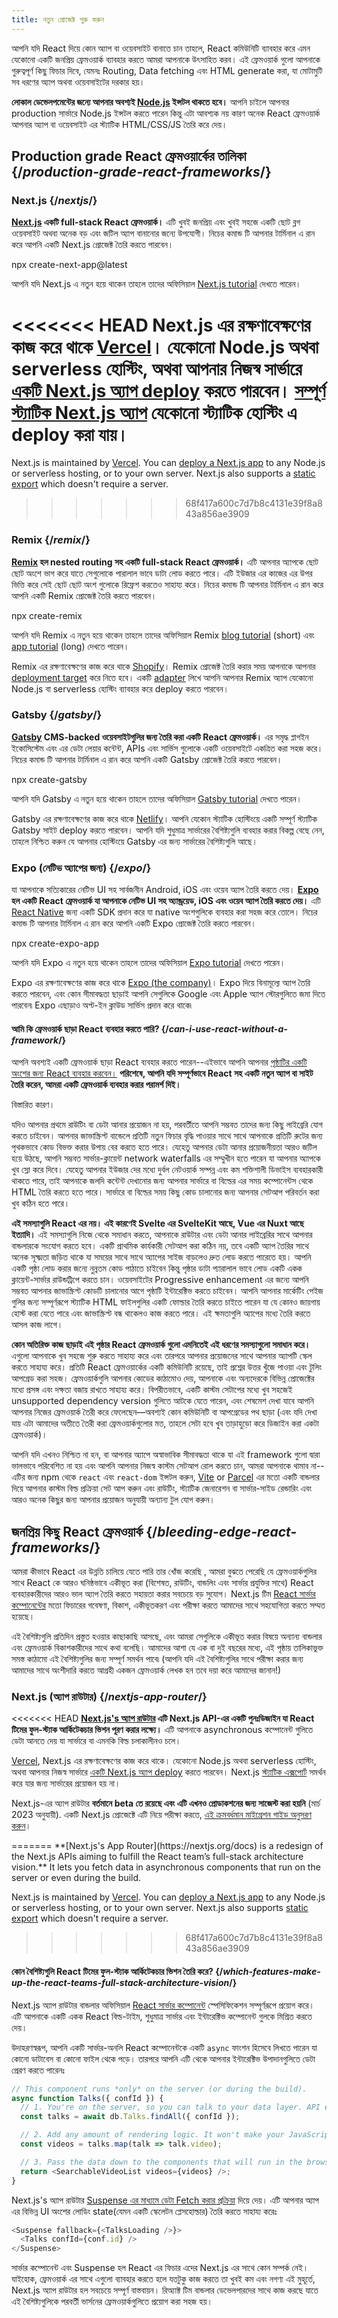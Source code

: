 ```yaml
---
title: নতুন প্রোজেক্ট শুরু করুন
---
```


<Intro>

আপনি যদি React দিয়ে কোন অ্যাপ বা ওয়েবসাইট বানাতে চান তাহলে, React কমিউনিটি ব্যাবহার করে এমন যেকোনো একটি জনপ্রিয় ফ্রেমওয়ার্ক ব্যাবহার করতে আমরা আপনাকে উৎসাহিত করব। এই ফ্রেমওয়ার্ক গুলো আপনাকে গুরুত্বপূর্ণ কিছু ফিচার দিবে, যেমনঃ Routing, Data fetching এবং HTML generate করা, যা মোটামুটি সব ধরণের অ্যাপ অথবা ওয়েবসাইটের দরকার হয়।

</Intro>

<Note>

**লোকাল ডেভেলপমেন্টের জন্যে আপনার অবশ্যই [Node.js](https://nodejs.org/en/) ইন্সটল থাকতে হবে।** আপনি চাইলে আপনার production সার্ভারে Node.js ইন্সটল করতে পারেন কিন্তু এটা আবশ্যক নয় কারণ অনেক React ফ্রেমওয়ার্ক আপনার অ্যাপ বা ওয়েবসাইট এর স্ট্যাটিক HTML/CSS/JS তৈরি করে দেয়।

</Note>

## Production grade React ফ্রেমওয়ার্কের তালিকা {/*production-grade-react-frameworks*/}

### Next.js {/*nextjs*/}

**[Next.js](https://nextjs.org/) একটি full-stack React ফ্রেমওয়ার্ক।** এটি খুবই জনপ্রিয় এবং খুবই সহজে একটি ছোট ব্লগ ওয়েবসাইট অথবা অনেক বড় এবং জটিল অ্যাপ বানানোর জন্যে উপযোগী। নিচের কমান্ড টি আপনার টার্মিনাল এ রান করে আপনি একটি Next.js প্রোজেক্ট তৈরি করতে পারবেন।

<TerminalBlock>
npx create-next-app@latest
</TerminalBlock>

আপনি যদি Next.js এ নতুন হয়ে থাকেন তাহলে তাদের অফিসিয়াল [Next.js tutorial](https://nextjs.org/learn/foundations/about-nextjs) দেখতে পারেন।

<<<<<<< HEAD
Next.js এর রক্ষণাবেক্ষণের কাজ করে থাকে [Vercel](https://vercel.com/)। যেকোনো Node.js অথবা serverless হোস্টিং, অথবা আপনার নিজস্ব সার্ভারে [একটি Next.js অ্যাপ deploy](https://nextjs.org/docs/deployment) করতে পারবেন। [সম্পূর্ণ স্ট্যাটিক Next.js অ্যাপ](https://nextjs.org/docs/advanced-features/static-html-export) যেকোনো স্ট্যাটিক হোস্টিং এ deploy করা যায়।
=======
Next.js is maintained by [Vercel](https://vercel.com/). You can [deploy a Next.js app](https://nextjs.org/docs/app/building-your-application/deploying) to any Node.js or serverless hosting, or to your own server. Next.js also supports a [static export](https://nextjs.org/docs/pages/building-your-application/deploying/static-exports) which doesn't require a server.
>>>>>>> 68f417a600c7d7b8c4131e39f8a843a856ae3909

### Remix {/*remix*/}

**[Remix](https://remix.run/) হল nested routing সহ একটি full-stack React ফ্রেমওয়ার্ক।** এটি আপনার অ্যাপকে ছোট ছোট অংশে ভাগ করে যাতে সেগুলোকে পারালাল ভাবে ডাটা লোড করতে পারে। এটি ইউজার এর কাজের এর উপর ভিত্তি করে সেই ছোট ছোট অংশ গুলোকে রিফ্রেশ করতেও সাহায্য করে। নিচের কমান্ড টি আপনার টার্মিনাল এ রান করে আপনি একটি Remix প্রোজেক্ট তৈরি করতে পারবেন।

<TerminalBlock>
npx create-remix
</TerminalBlock>

আপনি যদি Remix এ নতুন হয়ে থাকেন তাহলে তাদের অফিসিয়াল Remix [blog tutorial](https://remix.run/docs/en/main/tutorials/blog) (short) এবং [app tutorial](https://remix.run/docs/en/main/tutorials/jokes) (long) দেখতে পারেন।

Remix এর রক্ষণাবেক্ষণের কাজ করে থাকে [Shopify](https://www.shopify.com/)। Remix প্রোজেক্ট তৈরি করার সময় আপনাকে আপনার [deployment target](https://remix.run/docs/en/main/guides/deployment) করে নিতে হবে। একটি [adapter](https://remix.run/docs/en/main/other-api/adapter) লিখে আপনি আপনার Remix অ্যাপ যেকোনো Node.js বা serverless হোস্টিং ব্যাবহার করে deploy করতে পারবেন।

### Gatsby {/*gatsby*/}

**[Gatsby](https://www.gatsbyjs.com/) CMS-backed ওয়েবসাইটগুলির জন্য তৈরি করা একটি React ফ্রেমওয়ার্ক।** এর সমৃদ্ধ প্লাগইন ইকোসিস্টেম এবং এর ডেটা লেয়ার কন্টেন্ট, APIs এবং সার্ভিস গুলোকে একটি ওয়েবসাইটে একত্রিত করা সহজ করে। নিচের কমান্ড টি আপনার টার্মিনাল এ রান করে আপনি একটি Gatsby প্রোজেক্ট তৈরি করতে পারবেন।

<TerminalBlock>
npx create-gatsby
</TerminalBlock>

আপনি যদি Gatsby এ নতুন হয়ে থাকেন তাহলে তাদের অফিসিয়াল [Gatsby tutorial](https://www.gatsbyjs.com/docs/tutorial/) দেখতে পারেন।

Gatsby এর রক্ষণাবেক্ষণের কাজ করে থাকে [Netlify](https://www.netlify.com/)। আপনি যেকোন স্ট্যাটিক হোস্টিংয়ে একটি সম্পূর্ণ স্ট্যাটিক Gatsby সাইট deploy করতে পারবেন। আপনি যদি শুধুমাত্র সার্ভারের বৈশিষ্ট্যগুলি ব্যবহার করার বিকল্প বেছে নেন, তাহলে নিশ্চিত করুন যে আপনার হোস্টিংয়ে Gatsby এর জন্য সার্ভারের বৈশিষ্ট্যগুলি আছে।

### Expo (নেটিভ অ্যাপের জন্য) {/*expo*/}

যা আপনাকে সত্যিকারের নেটিভ UI সহ সার্বজনীন Android, iOS এবং ওয়েব অ্যাপ তৈরি করতে দেয়।
**[Expo](https://expo.dev/) হল একটি React ফ্রেমওয়ার্ক যা আপনাকে নেটিভ UI সহ অ্যান্ড্রয়েড, iOS এবং ওয়েব অ্যাপ তৈরি করতে দেয়।** এটি [React Native](https://reactnative.dev/) জন্য একটি SDK প্রদান করে যা native অংশগুলিকে ব্যবহার করা সহজ করে তোলে। নিচের কমান্ড টি আপনার টার্মিনাল এ রান করে আপনি একটি Expo প্রোজেক্ট তৈরি করতে পারবেন।

<TerminalBlock>
npx create-expo-app
</TerminalBlock>

আপনি যদি Expo এ নতুন হয়ে থাকেন তাহলে তাদের অফিসিয়াল [Expo tutorial](https://www.gatsbyjs.com/docs/tutorial/) দেখতে পারেন।

Expo এর রক্ষণাবেক্ষণের কাজ করে থাকে [Expo (the company)](https://expo.dev/about)। Expo দিয়ে বিনামূল্যে অ্যাপ তৈরি করতে পারবেন, এবং কোন সীমাবদ্ধতা ছাড়াই আপনি সেগুলিকে Google এবং Apple অ্যাপ স্টোরগুলিতে জমা দিতে পারবেন৷ Expo এছাড়াও অপ্ট-ইন ক্লাউড সার্ভিস প্রদান করে থাকে৷

<DeepDive>

#### আমি কি ফ্রেমওয়ার্ক ছাড়া React ব্যবহার করতে পারি? {/*can-i-use-react-without-a-framework*/}

আপনি অবশ্যই একটি ফ্রেমওয়ার্ক ছাড়া React ব্যবহার করতে পারেন--এইভাবে আপনি আপনার [পৃষ্ঠাটির একটি অংশের জন্য React ব্যবহার করবেন।](/learn/add-react-to-an-existing-project#using-react-for-a-part-of-your-existing-page) **পরিশেষে, আপনি যদি সম্পূর্ণভাবে React সহ একটি নতুন অ্যাপ বা সাইট তৈরি করেন, আমরা একটি ফ্রেমওয়ার্ক ব্যবহার করার পরামর্শ দিই।**

বিস্তারিত কারণ।

যদিও আপনার প্রথমে রাউটিং বা ডেটা আনার প্রয়োজন না হয়, পরবর্তীতে আপনি সম্ভবত তাদের জন্য কিছু লাইব্রেরি যোগ করতে চাইবেন। আপনার জাভাস্ক্রিপ্ট বান্ডেলে প্রতিটি নতুন ফিচার বৃদ্ধি পাওয়ার সাথে সাথে আপনাকে প্রতিটি রুটের জন্য পৃথকভাবে কোড বিভক্ত করার উপায় বের করতে হতে পারে। যেহেতু আপনার ডেটা আনার প্রয়োজনীয়তা আরও জটিল হয়ে উঠছে, আপনি সম্ভবত সার্ভার-ক্লায়েন্ট network waterfalls এর সম্মুখীন হতে পারেন যা আপনার অ্যাপকে খুব স্লো করে দিবে। যেহেতু আপনার ইউজার দের মধ্যে দুর্বল নেটওয়ার্ক সম্পন্ন এবং কম শক্তিশালী ডিভাইস ব্যবহারকারী থাকতে পারে, তাই আপনাকে জলদি কন্টেন্ট দেখানোর জন্য আপনার সার্ভারে বা বিল্ডের এর সময় কম্পোনেন্টস থেকে HTML তৈরি করতে হতে পারে। সার্ভারে বা বিল্ডের সময় কিছু কোড চালানোর জন্য আপনার সেটআপ পরিবর্তন করা খুব কঠিন হতে পারে।

**এই সমস্যাগুলি React এর নয়। এই কারণেই Svelte এর SvelteKit আছে, Vue এর Nuxt আছে ইত্যাদি।** এই সমস্যাগুলি নিজে থেকে সমাধান করতে, আপনাকে রাউটার এবং ডেটা আনার লাইব্রেরির সাথে আপনার বান্ডলারকে সংযোগ করতে হবে। একটি প্রাথমিক কার্যকারী সেটআপ করা কঠিন নয়, তবে একটি অ্যাপ তৈরির সাথে অনেক সূক্ষ্মতা জড়িত থাকে যা সময়ের সাথে সাথে অ্যাপের সাইজ বাড়লেও দ্রুত লোড করতে পারেতে হয়। আপনি একটি পৃষ্ঠা লোড করার জন্যে নুন্নতম কোড পাঠাতে চাইবেন কিন্তু পৃষ্ঠার ডাটা প্যারালাল ভাবে লোড একটি একক ক্লায়েন্ট-সার্ভার রাউন্ডট্রিপে করতে চান। ওয়েবসাইটের Progressive enhancement এর জন্যে আপনি সম্ভবত আপনার জাভাস্ক্রিপ্ট কোডটি চালানোর আগে পৃষ্ঠাটি ইন্টারেক্টিভ করতে চাইবেন। আপনি আপনার মার্কেটিং পেইজ গুলির জন্য সম্পূর্ণরূপে স্ট্যাটিক HTML ফাইলগুলির একটি ফোল্ডার তৈরি করতে চাইতে পারেন যা যে কোনও জায়গায় হোস্ট করা যেতে পারে এবং জাভাস্ক্রিপ্ট বন্ধ থাকেলও কাজ করতে পারে। এই ক্ষমতাগুলি অ্যাপের মধ্যে তৈরি করতে আসল কাজ লাগে।

**কোন অতিরিক্ত কাজ ছাড়াই এই পৃষ্ঠার React ফ্রেমওয়ার্ক গুলো এমনিতেই এই ধরণের সমস্যাগুলো সমাধান করে।** এগুলো আপনাকে খুব সহজে শুরু করতে সাহায্য করে এবং তারপরে আপনার প্রয়োজনের সাথে আপনার অ্যাপটি স্কেল করতে সাহায্য করে। প্রতিটি React ফ্রেমওয়ার্কের একটি কমিউনিটি রয়েছে, তাই প্রশ্নের উত্তর খুঁজে পাওয়া এবং টুলিং আপগ্রেড করা সহজ। ফ্রেমওয়ার্কগুলি আপনার কোডের কাঠামোও দেয়, আপনাকে এবং অন্যদেরকে বিভিন্ন প্রোজেক্টের মধ্যে প্রসঙ্গ এবং দক্ষতা বজায় রাখতে সাহায্য করে। বিপরীতভাবে, একটি কাস্টম সেটাপের  মধ্যে খুব সহজেই unsupported dependency version গুলিতে আটকে যেতে পারেন, এবং শেষমেশ দেখা যাবে আপনি আপনার নিজের ফ্রেমওয়ার্ক তৈরী করে ফেলেছেন—অবশ্যই কোন কমিউনিটি বা আপগ্রেডের পথ ছাড়া (এবং যদি দেখা যায় এটা আমাদের অতীতে তৈরী করা ফ্রেমওয়ার্কগুলোর মত, তাহলে সেটা হবে খুব তাড়াহুড়ো করে ডিজাইন করা একটা ফ্রেমওয়ার্ক)।


আপনি যদি এখনও নিশ্চিত না হন, বা আপনার অ্যাপে অস্বাভাবিক সীমাবদ্ধতা থাকে যা এই framework গুলো দ্বারা ভালভাবে পরিবেশিত না হয় এবং আপনি আপনার নিজস্ব কাস্টম সেটআপ রোল করতে চান, আমরা আপনাকে থামাব না--এটির জন্য npm থেকে `react` এবং `react-dom` ইন্সটল করুন, [Vite](https://vitejs.dev/) or [Parcel](https://parceljs.org/) এর মতো একটি বান্ডলার দিয়ে আপনার কাস্টম বিল্ড প্রক্রিয়া সেট আপ করুন এবং রাউটিং, স্ট্যাটিক জেনারেশন বা সার্ভার-সাইড রেন্ডারিং এবং আরও অনেক কিছুর জন্য আপনার প্রয়োজন অনুযায়ী অন্যান্য টুল যোগ করুন।
</DeepDive>

## জনপ্রিয় কিছু React ফ্রেমওয়ার্ক {/*bleeding-edge-react-frameworks*/}

আমরা কীভাবে React এর উন্নতি চালিয়ে যেতে পারি তার খোঁজ করেছি , আমরা বুঝতে পেরেছি যে ফ্রেমওয়ার্কগুলির সাথে React কে আরও ঘনিষ্ঠভাবে একীভূত করা (বিশেষত, রাউটিং, বান্ডলিং এবং সার্ভার প্রযুক্তির সাথে) React ব্যবহারকারীদের আরও ভাল অ্যাপ তৈরি করতে সহায়তা করার সবচেয়ে বড় সুযোগ। Next.js টিম [React সার্ভার কম্পোনেন্টের](/blog/2023/03/22/react-labs-what-we-have-been-working-on-march-2023#react-server-components) মতো ফিচারের গবেষণা, বিকাশ, একীভূতকরণ এবং পরীক্ষা করতে আমাদের সাথে সহযোগিতা করতে সম্মত হয়েছে।

এই বৈশিষ্ট্যগুলি প্রতিদিন প্রস্তুত হওয়ার কাছাকাছি আসছে, এবং আমরা সেগুলিকে একীভূত করার বিষয়ে অন্যান্য বান্ডলার এবং ফ্রেমওয়ার্ক বিকাশকারীদের সাথে কথা বলেছি। আমাদের আশা যে এক বা দুই বছরের মধ্যে, এই পৃষ্ঠায় তালিকাভুক্ত সমস্ত কাঠামো এই বৈশিষ্ট্যগুলির জন্য সম্পূর্ণ সমর্থন পাবে৷ (আপনি যদি এই বৈশিষ্ট্যগুলির সাথে পরীক্ষা করার জন্য আমাদের সাথে অংশীদারি করতে আগ্রহী একজন ফ্রেমওয়ার্ক লেখক হন তবে দয়া করে আমাদের জানান!)

### Next.js (অ্যাপ রাউটার) {/*nextjs-app-router*/}

<<<<<<< HEAD
**[Next.js's অ্যাপ রাউটার](https://beta.nextjs.org/docs/getting-started) এটি Next.js API-এর একটি পুনঃডিজাইন যা React টিমের ফুল-স্ট্যাক আর্কিটেকচার ভিশন পূরণ করার লক্ষ্যে।** এটি আপনাকে asynchronous কম্পোনেন্ট গুলিতে ডেটা আনতে দেয় যা সার্ভারে বা এমনকি বিল্ড চলাকালীনও চলে।

[Vercel](https://vercel.com/), Next.js এর রক্ষণাবেক্ষণের কাজ করে থাকে। যেকোনো Node.js অথবা serverless হোস্টিং, অথবা আপনার নিজস্ব সার্ভারে [একটি Next.js অ্যাপ deploy](https://nextjs.org/docs/deployment) করতে পারবেন। Next.js [স্ট্যাটিক এক্সপোর্ট](https://beta.nextjs.org/docs/configuring/static-export) সমর্থন করে যার জন্য সার্ভারের প্রয়োজন হয় না।
<Pitfall>

Next.js-এর অ্যাপ রাউটার **বর্তমানে beta তে রয়েছে এবং এটি এখনও প্রোডাকশনের জন্য সাজেস্ট করা হয়নি** (মার্চ 2023 অনুযায়ী). একটি Next.js প্রোজেক্টে এটি নিয়ে পরীক্ষা করতে, [এই ক্রমবর্ধমান মাইগ্রেশন গাইড অনুসরণ করুন](https://beta.nextjs.org/docs/upgrade-guide#migrating-from-pages-to-app)।

</Pitfall>
=======
**[Next.js's App Router](https://nextjs.org/docs) is a redesign of the Next.js APIs aiming to fulfill the React team’s full-stack architecture vision.** It lets you fetch data in asynchronous components that run on the server or even during the build.

Next.js is maintained by [Vercel](https://vercel.com/). You can [deploy a Next.js app](https://nextjs.org/docs/app/building-your-application/deploying) to any Node.js or serverless hosting, or to your own server. Next.js also supports [static export](https://nextjs.org/docs/app/building-your-application/deploying/static-exports) which doesn't require a server.
>>>>>>> 68f417a600c7d7b8c4131e39f8a843a856ae3909

<DeepDive>

#### কোন বৈশিষ্ট্যগুলি React টিমের ফুল-স্ট্যাক আর্কিটেকচার ভিশন তৈরি করে? {/*which-features-make-up-the-react-teams-full-stack-architecture-vision*/}

Next.js অ্যাপ রাউটার বান্ডলার অফিসিয়াল [React সার্ভার কম্পোনেন্ট](https://github.com/reactjs/rfcs/blob/main/text/0188-server-components.md) স্পেসিফিকেশন সম্পূর্ণরূপে প্রয়োগ করে। এটি আপনাকে একটি একক React বিল্ড-টাইম, শুধুমাত্র সার্ভার এবং ইন্টারেক্টিভ কম্পোনেন্ট গুলকে মিশ্রিত করতে দেয়।

উদাহরণস্বরূপ, আপনি একটি সার্ভার-অনলি React কম্পোনেন্টকে একটি `async` ফাংশন হিসেবে লিখতে পারেন যা কোনো ডাটাবেস বা কোনো ফাইল থেকে পড়ে। তারপরে আপনি এটি থেকে আপনার ইন্টারেক্টিভ উপাদানগুলিতে ডেটা প্রেরণ করতে পারেনঃ

```js
// This component runs *only* on the server (or during the build).
async function Talks({ confId }) {
  // 1. You're on the server, so you can talk to your data layer. API endpoint not required.
  const talks = await db.Talks.findAll({ confId });

  // 2. Add any amount of rendering logic. It won't make your JavaScript bundle larger.
  const videos = talks.map(talk => talk.video);

  // 3. Pass the data down to the components that will run in the browser.
  return <SearchableVideoList videos={videos} />;
}
```

Next.js's অ্যাপ রাউটার [Suspense এর  মাধ্যমে ডেটা Fetch করার প্রক্রিয়া](/blog/2022/03/29/react-v18#suspense-in-data-frameworks) দিয়ে দেয়। এটি আপনার অ্যাপ এর বিভিন্ন UI অংশের লোডিং state(যেমন একটি স্কেলেটন প্লেসহোল্ডার) তৈরি করতে সাহায্য করেঃ

```js
<Suspense fallback={<TalksLoading />}>
  <Talks confId={conf.id} />
</Suspense>
```

সার্ভার কম্পোনেন্ট এবং Suspense হল React এর ফিচার এদের Next.js এর সাথে কোন সম্পর্ক নেই। যাইহোক, ফ্রেমওয়ার্ক এর সাথে এগুলো ব্যাবহার করতে হলে যতটুকু কাজ করতে তা খুবই কম এবং নগণ্য এই মুহূর্তে, Next.js অ্যাপ রাউটার হল সবচেয়ে সম্পূর্ণ বাস্তবায়ন। রিঅ্যাক্ট টিম বান্ডলার ডেভেলপারদের সাথে কাজ করছে যাতে এই বৈশিষ্ট্যগুলিকে পরবর্তী ভার্সনের ফ্রেমওয়ার্কগুলিতে প্রয়োগ করা সহজ হয়।

</DeepDive>
